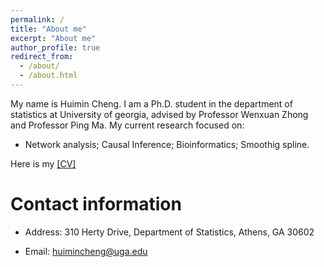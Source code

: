 ```yaml
---
permalink: /
title: "About me"
excerpt: "About me"
author_profile: true
redirect_from: 
  - /about/
  - /about.html
---
```


My name is Huimin Cheng. I am a Ph.D. student in the department of statistics at University of georgia, advised by Professor Wenxuan Zhong and Professor Ping Ma. My current research focused on:  
* Network analysis; Causal Inference; Bioinformatics; Smoothig spline.

Here is my [[CV]](https://huimincheng2015.github.io/files/CV_Huimin.pdf)


Contact information
======
* Address: 310 Herty Drive, Department of Statistics, Athens, GA 30602

* Email: huimincheng@uga.edu
